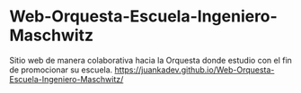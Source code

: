 # Web-Orquesta-Escuela-Ingeniero-Maschwitz
Sitio web de manera colaborativa hacia la Orquesta donde estudio con el fin de promocionar su escuela.
https://juankadev.github.io/Web-Orquesta-Escuela-Ingeniero-Maschwitz/
